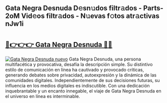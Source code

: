 ## Gata Negra Desnuda D𝚎sn𝚞dos filtr𝚊dos - Parts-2oM Vid𝚎os filtr𝚊dos - N𝚞evas f𝚘tos atr𝚊ctivas nJw1i

# <h2><a href="http://mb7nan.tromn.icu/?c=Gata+Negra+Desnuda">🔗👉👉👉 Gata Negra Desnuda 🔗🔗</a></h2>

[![Gata Negra Desnuda nuevo](https://i.imgur.com/pEAQMta.gif)](http://mb7nan.tromn.icu/?c=Gata+Negra+Desnuda)
Gata Negra Desnuda, una persona multifacética y provocativa, desafía la descripción simple. Su distintivo estilo de comunicación en línea ha cautivado y provocado críticas, generando debates sobre privacidad, autoexpresión y la dinámica de las comunidades digitales. Independientemente de sus decisiones futuras, su influencia en los medios digitales es indiscutible. Con una dedicación inquebrantable y un encanto innegable, el viaje de Gata Negra Desnuda en el universo en línea es interminable.
